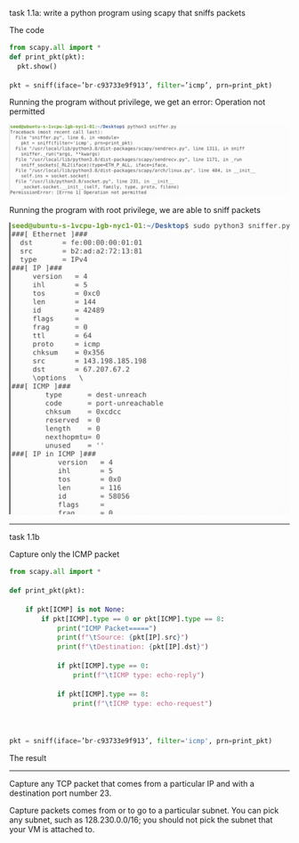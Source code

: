 task 1.1a: write a python program using scapy that sniffs packets

The code

```python
from scapy.all import *
def print_pkt(pkt):
  pkt.show()

pkt = sniff(iface=’br-c93733e9f913’, filter=’icmp’, prn=print_pkt)
```


Running the program without privilege, we get an error: Operation not permitted

![alt](./withoutprivilege.png)

Running the program with root privilege, we are able to sniff packets

![alt](./withprivilege.png)

-----------------------------


task 1.1b


Capture only the ICMP packet

```python
from scapy.all import *

def print_pkt(pkt): 

	if pkt[ICMP] is not None:
		if pkt[ICMP].type == 0 or pkt[ICMP].type == 8:
			print("ICMP Packet=====")
			print(f"\tSource: {pkt[IP].src}")
			print(f"\tDestination: {pkt[IP].dst}")

			if pkt[ICMP].type == 0:
				print(f"\tICMP type: echo-reply")
			
			if pkt[ICMP].type == 8:
				print(f"\tICMP type: echo-request")



pkt = sniff(iface=’br-c93733e9f913’, filter='icmp', prn=print_pkt)
```

The result


-----------------------------

Capture any TCP packet that comes from a particular IP and with a destination port number 23.

Capture packets comes from or to go to a particular subnet. You can pick any subnet, such as
128.230.0.0/16; you should not pick the subnet that your VM is attached to.